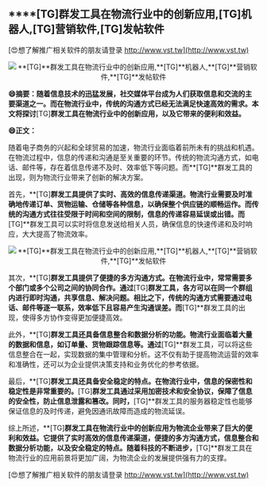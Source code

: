 ## ****[TG]**群发工具在物流行业中的创新应用,**[TG]**机器人,**[TG]**营销软件,**[TG]**发帖软件**

[😍想了解推广相关软件的朋友请登录 http://www.vst.tw](http://www.vst.tw)

 <center><img src="https://vst.tw/MP4/tuiguang/png/8.png" alt="**[TG]**群发工具在物流行业中的创新应用,**[TG]**机器人,**[TG]**营销软件,**[TG]**发帖软件"></center>

**😄摘要：随着信息技术的迅猛发展，社交媒体平台成为人们获取信息和交流的主要渠道之一。而在物流行业中，传统的沟通方式已经无法满足快速高效的需求。本文将探讨**[TG]**群发工具在物流行业中的创新应用，以及它带来的便利和效益。**

**😄正文：**

随着电子商务的兴起和全球贸易的加速，物流行业面临着前所未有的挑战和机遇。在物流过程中，信息的传递和沟通是至关重要的环节。传统的物流沟通方式，如电话、邮件等，存在着信息传递不及时、效率低下等问题。而**[TG]**群发工具的出现，则为物流行业带来了创新的解决方案。

首先，**[TG]**群发工具提供了实时、高效的信息传递渠道。物流行业需要及时准确地传递订单、货物运输、仓储等各种信息，以确保整个供应链的顺畅运作。而传统的沟通方式往往受限于时间和空间的限制，信息的传递容易延误或出错。而**[TG]**群发工具可以实时将信息发送给相关人员，确保信息的快速传递和及时响应，大大提高了物流效率。

 <center><img src="https://vst.tw/MP4/tuiguang/png/1.png" alt="**[TG]**群发工具在物流行业中的创新应用,**[TG]**机器人,**[TG]**营销软件,**[TG]**发帖软件"></center>

其次，**[TG]**群发工具提供了便捷的多方沟通方式。在物流行业中，常常需要多个部门或多个公司之间的协同合作。通过**[TG]**群发工具，各方可以在同一个群组内进行即时沟通，共享信息、解决问题。相比之下，传统的沟通方式需要通过电话、邮件等逐一联系，效率低下且容易产生沟通误差。而**[TG]**群发工具的出现，使得多方协作变得更加便捷高效。

此外，**[TG]**群发工具还具备信息整合和数据分析的功能。物流行业面临着大量的数据和信息，如订单量、货物跟踪信息等。通过**[TG]**群发工具，可以将这些信息整合在一起，实现数据的集中管理和分析。这不仅有助于提高物流运营的效率和准确性，还可以为企业提供决策支持和业务优化的参考依据。

最后，**[TG]**群发工具还具备安全稳定的特点。在物流行业中，信息的保密性和稳定性是非常重要的。**[TG]**群发工具通过采用加密技术和安全协议，保障了信息的安全性，防止信息泄露和篡改。同时，**[TG]**群发工具的服务器稳定性也能够保证信息的及时传递，避免因通讯故障而造成的物流延误。

综上所述，**[TG]**群发工具在物流行业中的创新应用为物流企业带来了巨大的便利和效益。它提供了实时高效的信息传递渠道，便捷的多方沟通方式，信息整合和数据分析功能，以及安全稳定的特点。随着科技的不断进步，**[TG]**群发工具在物流行业的应用前景将更加广阔，为物流企业的发展提供强有力的支撑。

[😍想了解推广相关软件的朋友请登录 http://www.vst.tw](http://www.vst.tw)




